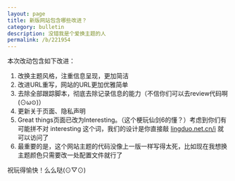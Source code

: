 ```yaml
---
layout: page
title: 新版网站包含哪些改进？
category: bulletin
description: 没错我是个爱换主题的人
permalink: /b/221954
---
```


本次改动包含如下改进：

1. 改换主题风格，注重信息呈现，更加简洁
1. 改进URL重写，网站的URL更加优雅简单
2. 去除全部跟踪脚本，彻底去除记录信息的能力（不信你们可以去review代码啊 \(⊙ω⊙\)）
2. 更新关于页面、隐私声明
2. Great things页面已改为Interesting。（这个梗玩仙剑6的懂？）考虑到你们有可能拼不对 interesting 这个词，我们的设计是你直接敲 [lingduo.net.cn/i](https://lingduo.net.cn/i) 就可以访问了
2. 最重要的是，这个网站主题的代码没像上一版一样写得太死，比如现在我想换主题颜色只需要改一处配置文件就行了

祝玩得愉快！么么哒\(⊙▽⊙\)
